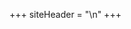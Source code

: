 +++
siteHeader = "<!-- \n<meta http-equiv=\"Content-Language\" content=\"de\">\nsiteHeader = \"content=\"FFBF189B9EA6F8CDA404C0AAF33DCFF8\" />\\n\\n<html lang=\"de\">\\n \\n <meta charset=\"utf-8\">\\n <meta name=\"viewport\" content=\"width=device-width, initial-scale=1.0\">\\n <title>leosperspektive</title>\\n <meta name=\"msvalidate.01\" content=\"FFBF189B9EA6F8CDA404C0AAF33DCFF8\">\\n <meta name=\"description\" content=\"Schweizer Politik kurz und prägnant zusammengefasst und leicht verständlich. Interviews, die nicht nur für Erwachsene interessant sind.\">\\n <meta name=\"keywords\" content=\"Schweiz, Politik, Interviews, Blog, Leandro, Leandro Aeschbacher, Aeschbacher, Aeschbacher Leandro, Werner Salzmann, Christian Wasserfallen, SVP, FDP, SP, CVP, Gendern, Wokekultur, Cancel-Kultur, Genderstern, Toiletten für alle, Feminismus\">\\n <meta name=\"robots\" content=\"index, follow\">\\n <meta http-equiv=\"Content-Type\" content=\"text/html; charset=utf-8\">\\n \\n \\n \\n\" \nsiteFooter = \"\"\" \n-->\n"
+++
